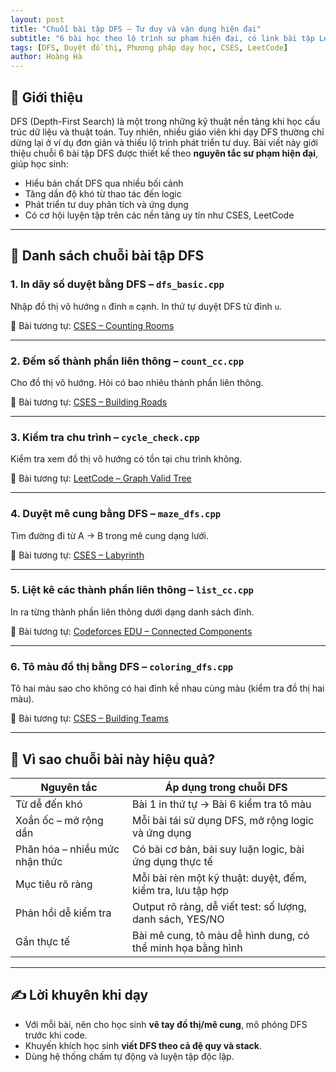```yaml
---
layout: post
title: "Chuỗi bài tập DFS – Tư duy và vận dụng hiện đại"
subtitle: "6 bài học theo lộ trình sư phạm hiện đại, có link bài tập LeetCode và CSES"
tags: [DFS, Duyệt đồ thị, Phương pháp dạy học, CSES, LeetCode]
author: Hoàng Hà
---
```


## 📘 Giới thiệu

DFS (Depth-First Search) là một trong những kỹ thuật nền tảng khi học cấu trúc dữ liệu và thuật toán. Tuy nhiên, nhiều giáo viên khi dạy DFS thường chỉ dừng lại ở ví dụ đơn giản và thiếu lộ trình phát triển tư duy. Bài viết này giới thiệu chuỗi 6 bài tập DFS được thiết kế theo **nguyên tắc sư phạm hiện đại**, giúp học sinh:

- Hiểu bản chất DFS qua nhiều bối cảnh
- Tăng dần độ khó từ thao tác đến logic
- Phát triển tư duy phân tích và ứng dụng
- Có cơ hội luyện tập trên các nền tảng uy tín như CSES, LeetCode

---

## 🔢 Danh sách chuỗi bài tập DFS

### 1. **In dãy số duyệt bằng DFS – `dfs_basic.cpp`**  
Nhập đồ thị vô hướng `n` đỉnh `m` cạnh. In thứ tự duyệt DFS từ đỉnh `u`.

🔗 Bài tương tự: [CSES – Counting Rooms](https://cses.fi/problemset/task/1192)

---

### 2. **Đếm số thành phần liên thông – `count_cc.cpp`**  
Cho đồ thị vô hướng. Hỏi có bao nhiêu thành phần liên thông.

🔗 Bài tương tự: [CSES – Building Roads](https://cses.fi/problemset/task/1666)

---

### 3. **Kiểm tra chu trình – `cycle_check.cpp`**  
Kiểm tra xem đồ thị vô hướng có tồn tại chu trình không.

🔗 Bài tương tự: [LeetCode – Graph Valid Tree](https://leetcode.com/problems/graph-valid-tree/)

---

### 4. **Duyệt mê cung bằng DFS – `maze_dfs.cpp`**  
Tìm đường đi từ A → B trong mê cung dạng lưới.

🔗 Bài tương tự: [CSES – Labyrinth](https://cses.fi/problemset/task/1193)

---

### 5. **Liệt kê các thành phần liên thông – `list_cc.cpp`**  
In ra từng thành phần liên thông dưới dạng danh sách đỉnh.

🔗 Bài tương tự: [Codeforces EDU – Connected Components](https://codeforces.com/edu/course/2/lesson/5/1/practice/contest/279634/problem/A)

---

### 6. **Tô màu đồ thị bằng DFS – `coloring_dfs.cpp`**  
Tô hai màu sao cho không có hai đỉnh kề nhau cùng màu (kiểm tra đồ thị hai màu).

🔗 Bài tương tự: [CSES – Building Teams](https://cses.fi/problemset/task/1668)

---

## 🧠 Vì sao chuỗi bài này hiệu quả?

| Nguyên tắc                     | Áp dụng trong chuỗi DFS                                      |
|-------------------------------|---------------------------------------------------------------|
| Từ dễ đến khó                 | Bài 1 in thứ tự → Bài 6 kiểm tra tô màu                      |
| Xoắn ốc – mở rộng dần         | Mỗi bài tái sử dụng DFS, mở rộng logic và ứng dụng           |
| Phân hóa – nhiều mức nhận thức| Có bài cơ bản, bài suy luận logic, bài ứng dụng thực tế      |
| Mục tiêu rõ ràng              | Mỗi bài rèn một kỹ thuật: duyệt, đếm, kiểm tra, lưu tập hợp  |
| Phản hồi dễ kiểm tra          | Output rõ ràng, dễ viết test: số lượng, danh sách, YES/NO    |
| Gắn thực tế                   | Bài mê cung, tô màu dễ hình dung, có thể minh họa bằng hình  |

---

## ✍️ Lời khuyên khi dạy

- Với mỗi bài, nên cho học sinh **vẽ tay đồ thị/mê cung**, mô phỏng DFS trước khi code.
- Khuyến khích học sinh **viết DFS theo cả đệ quy và stack**.
- Dùng hệ thống chấm tự động và luyện tập độc lập.


